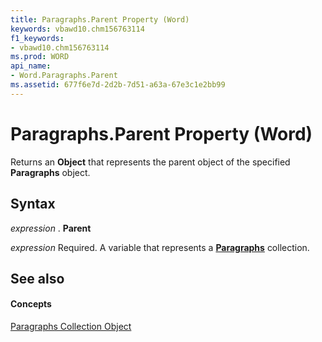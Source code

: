 ```yaml
---
title: Paragraphs.Parent Property (Word)
keywords: vbawd10.chm156763114
f1_keywords:
- vbawd10.chm156763114
ms.prod: WORD
api_name:
- Word.Paragraphs.Parent
ms.assetid: 677f6e7d-2d2b-7d51-a63a-67e3c1e2bb99
---
```



# Paragraphs.Parent Property (Word)

Returns an  **Object** that represents the parent object of the specified **Paragraphs** object.


## Syntax

 _expression_ . **Parent**

 _expression_ Required. A variable that represents a **[Paragraphs](paragraphs-object-word.md)** collection.


## See also


#### Concepts


[Paragraphs Collection Object](paragraphs-object-word.md)

